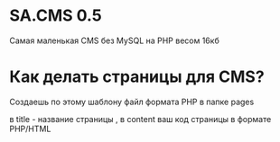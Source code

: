 # SA.CMS 0.5
Самая маленькая CMS без MySQL на PHP весом 16кб
# Как делать страницы для CMS?
Создаешь по этому шаблону файл формата PHP в папке pages

<?php

$title = "";

$content = "";

?>

в title - название страницы , в content ваш код страницы в формате PHP/HTML
